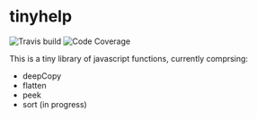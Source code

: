 # tinyhelp

![Travis build](https://img.shields.io/travis/johnptmcdonald/tinyhelp)
![Code Coverage](https://img.shields.io/codecov/c/github/johnptmcdonald/tinyhelp)

This is a tiny library of javascript functions, currently comprsing:

- deepCopy
- flatten
- peek
- sort (in progress)
